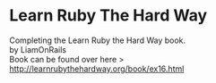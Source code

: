 # Learn Ruby The Hard Way
Completing the Learn Ruby the Hard Way book.</br>
by LiamOnRails</br>
Book can be found over here > http://learnrubythehardway.org/book/ex16.html
